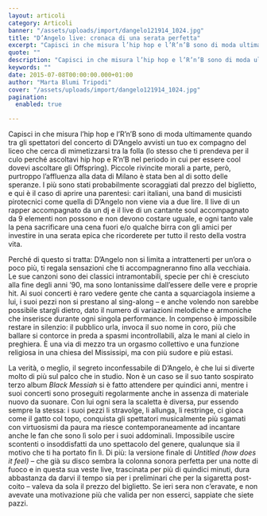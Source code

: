 ```yaml
---
layout: articoli
category: Articoli
banner: "/assets/uploads/import/dangelo121914_1024.jpg"
title: "D’Angelo live: cronaca di una serata perfetta"
excerpt: "Capisci in che misura l’hip hop e l’R’n’B sono di moda ultimamente quando tra gli spettatori del concerto di D’Angelo avvisti un tuo ex compagno del liceo che cerca di mimetizzarsi tra la folla (lo stesso che ti prendeva per il culo perché ascoltavi hip hop e R’n’B nel periodo in cui per essere cool dovevi [&hellip"
quote: ""
description: "Capisci in che misura l’hip hop e l’R’n’B sono di moda ultimamente quando tra gli spettatori del concerto di D’Angelo avvisti un tuo ex compagno del liceo che cerca di mimetizzarsi tra la folla (lo stesso che ti prendeva per il culo perché ascoltavi hip hop e R’n’B nel periodo in cui per essere cool dovevi [&hellip"
keywords: ""
date: 2015-07-08T00:00:00.000+01:00
author: "Marta Blumi Tripodi"
cover: "/assets/uploads/import/dangelo121914_1024.jpg"
pagination:
  enabled: true

---
```


[](https://hotmc.com/wp-content/uploads/2015/02/dangelo121914%5F1024.jpg)

Capisci in che misura l’hip hop e l’R’n’B sono di moda ultimamente quando tra gli spettatori del concerto di D’Angelo avvisti un tuo ex compagno del liceo che cerca di mimetizzarsi tra la folla (lo stesso che ti prendeva per il culo perché ascoltavi hip hop e R’n’B nel periodo in cui per essere cool dovevi ascoltare gli Offspring). Piccole rivincite morali a parte, però, purtroppo l’affluenza alla data di Milano è stata ben al di sotto delle speranze. I più sono stati probabilmente scoraggiati dal prezzo del biglietto, e qui è il caso di aprire una parentesi: cari italiani, una band di musicisti pirotecnici come quella di D’Angelo non viene via a due lire. Il live di un rapper accompagnato da un dj e il live di un cantante soul accompagnato da 9 elementi non possono e non devono costare uguale, e ogni tanto vale la pena sacrificare una cena fuori e/o qualche birra con gli amici per investire in una serata epica che ricorderete per tutto il resto della vostra vita.

Perché di questo si tratta: D’Angelo non si limita a intrattenerti per un’ora o poco più, ti regala sensazioni che ti accompagneranno fino alla vecchiaia. Le sue canzoni sono dei classici intramontabili, specie per chi è cresciuto alla fine degli anni ’90, ma sono lontanissime dall’essere delle vere e proprie hit. Ai suoi concerti è raro vedere gente che canta a squarciagola insieme a lui, i suoi pezzi non si prestano al sing-along – e anche volendo non sarebbe possibile stargli dietro, dato il numero di variazioni melodiche e armoniche che inserisce durante ogni singola performance. In compenso è impossibile restare in silenzio: il pubblico urla, invoca il suo nome in coro, più che ballare si contorce in preda a spasmi incontrollabili, alza le mani al cielo in preghiera. È una via di mezzo tra un orgasmo collettivo e una funzione religiosa in una chiesa del Mississipi, ma con più sudore e più estasi.

La verità, o meglio, il segreto inconfessabile di D’Angelo, è che lui si diverte molto di più sul palco che in studio. Non è un caso se il suo tanto sospirato terzo album _Black Messiah_ si è fatto attendere per quindici anni, mentre i suoi concerti sono proseguiti regolarmente anche in assenza di materiale nuovo da suonare. Con lui ogni sera la scaletta è diversa, pur essendo sempre la stessa: i suoi pezzi li stravolge, li allunga, li restringe, ci gioca come il gatto col topo, conquista gli spettatori musicalmente più sgamati con virtuosismi da paura ma riesce contemporaneamente ad incantare anche le fan che sono lì solo per i suoi addominali. Impossibile uscire scontenti o insoddisfatti da uno spettacolo del genere, qualunque sia il motivo che ti ha portato fin lì. Di più: la versione finale di _Untitled (how does it feel)_ – che già su disco sembra la colonna sonora perfetta per una notte di fuoco e in questa sua veste live, trascinata per più di quindici minuti, dura abbastanza da darvi il tempo sia per i preliminari che per la sigaretta post-coito – valeva da sola il prezzo del biglietto. Se ieri sera non c’eravate, e non avevate una motivazione più che valida per non esserci, sappiate che siete pazzi.